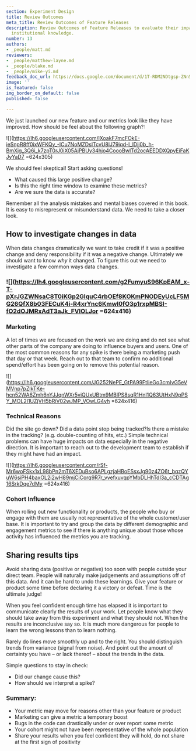 ```yaml
---
section: Experiment Design
title: Review Outcomes
meta_title: Review Outcomes of Feature Releases
description: Review Outcomes of Feature Releases to evaluate their impact and to create
  institutional knowledge.
number: 13
authors:
- _people/matt.md
reviewers:
- _people/matthew-layne.md
- _people/blake.md
- _people/mike-yi.md
feedback_doc_url: https://docs.google.com/document/d/1T-RDM2NDtgsp-ZNn5F_Ls9PGyJdvzLe6_5iTIjRHnqE/edit?usp=sharing
image: ''
is_featured: false
img_border_on_default: false
published: false

---
```

We just launched our new feature and our metrics look like they have improved. How should be feel about the following graph?:

![](https://lh6.googleusercontent.com/lXoakF7mcFOkE-ieSnpR8ff0ixWFKQy_-ICu7NoMZDsITcvU8lJ79iqd-I_lDjj0b_h-BmXjg_3Q6i_k7zpT0rJ0iX05AjPBUy34hjo4CoooBwITd2ocAEEDDXQpyEiFaKJyYaD7 =624x305)

We should feel skeptical! Start asking questions!

* What caused this large positive change?
* Is this the right time window to examine these metrics?
* Are we sure the data is accurate?

Remember all the analysis mistakes and mental biases covered in this book. It is easy to misrepresent or misunderstand data. We need to take a closer look.

## How to investigate changes in data

When data changes dramatically we want to take credit if it was a positive change and deny responsibility if it was a negative change. Ultimately we should want to know _why_ it changed. To figure this out we need to investigate a few common ways data changes.

### ![](https://lh4.googleusercontent.com/g2FumyuS96KpEAM_x-T-pXrJGZWNsaC8T0iKGp2GIquC4rbOEf8KOKmPNODEyUcLF5MG26QfX8b03FECuK4i-R4xrYnc6KmwI0fO3p1rxpMBSI-fO2dOJMRxAdT3aJk_FVIOLJor =624x416)

### Marketing

A lot of times we are focused on the work we are doing and do not see what other parts of the company are doing to influence buyers and users. One of the most common reasons for any spike is there being a marketing push that day or that week. Reach out to that team to confirm no additional spend/effort has been going on to remove this potential reason.

![](https://lh6.googleusercontent.com/JG252NePE_GtPA99FtlieGo3cmIvG5eVMVnp7pZlkTKe-hcn52WA6Zmh6nYJJqnWXr5viQUxUBtm9MBlPS8sqR1Hnl1Q63UtHxN9pPSY_MOL2I1UZjVH5bRiV02wJMP_VOwLG4yh =624x416)

### Technical Reasons

Did the site go down? Did a data point stop being tracked?Is there a mistake in the tracking? (e.g. double-counting of hits, etc.) Simple technical problems can have huge impacts on data especially in the negative direction. It is important to reach out to the development team to establish if they might have had an impact.

![](https://lh6.googleusercontent.com/rSf-Mr6woFSkx1xL98bPn2mT6XEDuBso6APLgzjaHBoESsxJg90z4ZO6t_bqzQYuW6siPH4baxOL2i2wH89mjCiCorq9R7r_vvefxuvqpYMbDLHhTdI3a_cCDTAg16SrkDqe7dMy =624x416)

### Cohort Influence

When rolling out new functionality or products, the people who buy or engage with them are usually not representative of the whole customer/user base. It is important to try and group the data by different demographic and engagement metrics to see if there is anything unique about those whose activity has influenced the metrics you are tracking.

## Sharing results tips

Avoid sharing data (positive or negative) too soon with people outside your direct team. People will naturally make judgements and assumptions off of this data. And it can be hard to undo these learnings. Give your feature or product some time before declaring it a victory or defeat. Time is the ultimate judge!

When you feel confident enough time has elapsed it is important to communicate clearly the results of your work. Let people know what they should take away from this experiment and what they should not. When the results are inconclusive say so. It is much more dangerous for people to learn the wrong lessons than to learn nothing.

Rarely do lines move smoothly up and to the right. You should distinguish trends from variance (signal from noise). And point out the amount of certainty you have – or lack thereof – about the trends in the data.

Simple questions to stay in check:

* Did our change cause this?
* How should we interpret a spike?

### Summary:

* Your metric may move for reasons other than your feature or product
* Marketing can give a metric a temporary boost
* Bugs in the code can drastically under or over report some metric
* Your cohort might not have been representative of the whole population
* Share your results when you feel confident they will hold, do not share at the first sign of positivity
